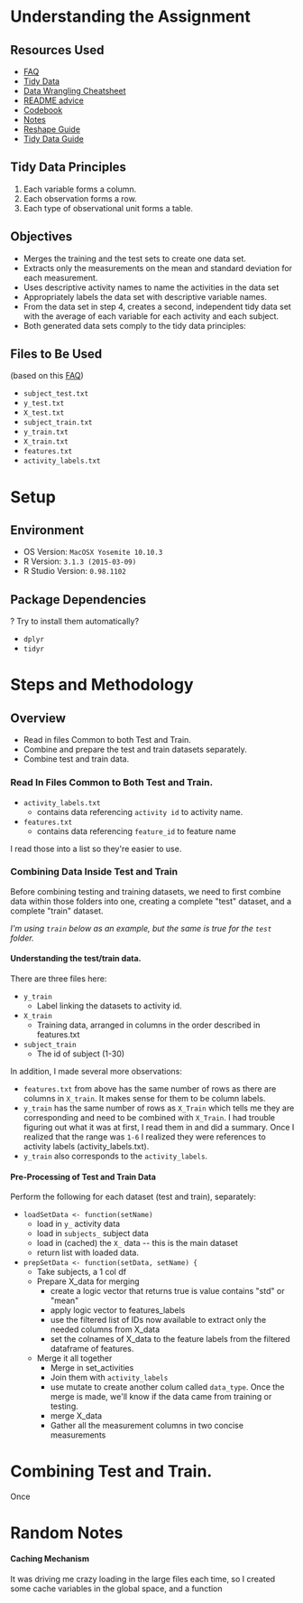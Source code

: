 # Understanding the Assignment
## Resources Used
* [FAQ](https://class.coursera.org/getdata-014/forum/thread?thread_id=30)
* [Tidy Data](https://class.coursera.org/getdata-014/forum/thread?thread_id=31)
* [Data Wrangling Cheatsheet](http://www.rstudio.com/wp-content/uploads/2015/02/data-wrangling-cheatsheet.pdf)
* [README advice](https://class.coursera.org/getdata-014/forum/thread?thread_id=213)
* [Codebook](https://class.coursera.org/getdata-014/forum/thread?thread_id=137)
* [Notes](http://sux13.github.io/DataScienceSpCourseNotes/3_GETDATA/Getting_and_Cleaning_Data_Course_Notes.html#reading-from-other-sources)
* [Reshape Guide](http://seananderson.ca/2013/10/19/reshape.html)
* [Tidy Data Guide](http://garrettgman.github.io/tidying/)

## Tidy Data Principles
  1. Each variable forms a column.
  2. Each observation forms a row.
  3. Each type of observational unit forms a table.

## Objectives
* Merges the training and the test sets to create one data set.
* Extracts only the measurements on the mean and standard deviation for each measurement. 
* Uses descriptive activity names to name the activities in the data set
* Appropriately labels the data set with descriptive variable names. 
* From the data set in step 4, creates a second, independent tidy data set with the average of each variable for each activity and each subject.
* Both generated data sets comply to the tidy data principles:

## Files to Be Used
(based on this [FAQ](https://class.coursera.org/getdata-014/forum/thread?thread_id=30))

* `subject_test.txt`
* `y_test.txt`
* `X_test.txt`
* `subject_train.txt`
* `y_train.txt`
* `X_train.txt`
* `features.txt`
* `activity_labels.txt`

# Setup
## Environment
* OS Version: `MacOSX Yosemite 10.10.3`
* R Version: `3.1.3 (2015-03-09)`
* R Studio Version: `0.98.1102`

## Package Dependencies
? Try to install them automatically?
* `dplyr`
* `tidyr`

# Steps and Methodology
## Overview
* Read in files Common to both Test and Train.
* Combine and prepare the test and train datasets separately.
* Combine test and train data.

### Read In Files Common to Both Test and Train.
* `activity_labels.txt`
    * contains data referencing `activity id` to activity name.
* `features.txt`
    * contains data referencing `feature_id` to feature name

I read those into a list so they're easier to use.

### Combining Data Inside Test and Train
Before combining testing and training datasets, we need to first combine 
data within those folders into one, creating a complete "test" dataset, and a complete "train" dataset.

*I'm using `train` below as an example, but the same is true for the `test` folder.*

#### Understanding the test/train data.
There are three files here:

* `y_train`
    - Label linking the datasets to activity id.
* `X_train`
    - Training data, arranged in columns in the order described in features.txt
* `subject_train`
    - The id of subject (1-30)

In addition, I made several more observations:

* `features.txt` from above has the same number of rows as there are columns in `X_train`.  It makes sense for them to be column labels.
* `y_train` has the same number of rows as `X_Train` which tells me they are corresponding and need to be combined with `X_Train`. I had trouble figuring out what it was at first, I read them in and did a summary.  Once I realized that the range was `1-6` I realized they were references to activity labels (activity_labels.txt).
* `y_train` also corresponds to the `activity_labels`.

#### Pre-Processing of Test and Train Data
Perform the following for each dataset (test and train), separately:
* `loadSetData <- function(setName)`
    - load in `y_` activity data
    - load in `subjects_` subject data
    - load in (cached) the `X_` data -- this is the main dataset
    - return list with loaded data.
* `prepSetData <- function(setData, setName) {`
    - Take subjects, a 1 col df
    - Prepare X_data for merging
        + create a logic vector that returns true is value contains "std" or "mean"
        + apply logic vector to features_labels
        + use the filtered list of IDs now available to extract only the needed columns from X_data
        + set the colnames of X_data to the feature labels from the filtered dataframe of features.
    - Merge it all together
        + Merge in set_activities
        + Join them with `activity_labels`  
        + use mutate to create another colum called `data_type`. Once the merge is made, we'll know if the data came from training or testing.
        + merge X_data
        + Gather all the measurement columns in two concise measurements

# Combining Test and Train.
Once

# Random Notes
#### Caching Mechanism
It was driving me crazy loading in the large files each time, so I created some cache variables in the global space, and a function

